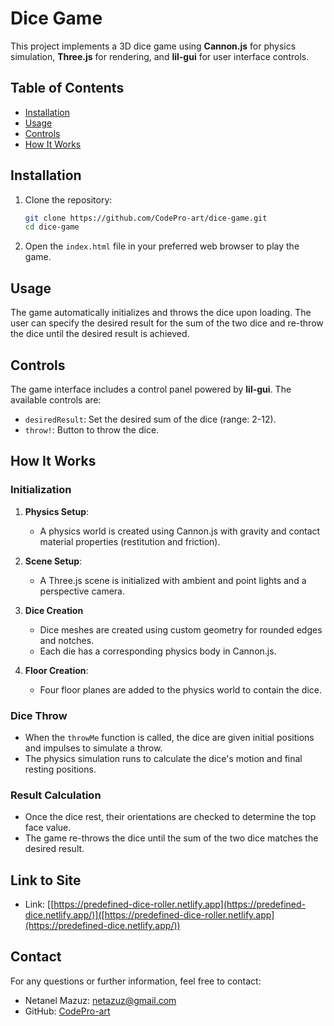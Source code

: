# Dice Game

This project implements a 3D dice game using **Cannon.js** for physics simulation, **Three.js** for rendering, and **lil-gui** for user interface controls.

## Table of Contents

- [Installation](#installation)
- [Usage](#usage)
- [Controls](#controls)
- [How It Works](#how-it-works)

## Installation

1. Clone the repository:

    ```bash
    git clone https://github.com/CodePro-art/dice-game.git
    cd dice-game
    ```

2. Open the `index.html` file in your preferred web browser to play the game.

## Usage

The game automatically initializes and throws the dice upon loading. The user can specify the desired result for the sum of the two dice and re-throw the dice until the desired result is achieved.

## Controls

The game interface includes a control panel powered by **lil-gui**. The available controls are:

- `desiredResult`: Set the desired sum of the dice (range: 2-12).
- `throw!`: Button to throw the dice.

## How It Works

### Initialization

1. **Physics Setup**:
    - A physics world is created using Cannon.js with gravity and contact material properties (restitution and friction).

2. **Scene Setup**:
    - A Three.js scene is initialized with ambient and point lights and a perspective camera.

3. **Dice Creation**
    - Dice meshes are created using custom geometry for rounded edges and notches.
    - Each die has a corresponding physics body in Cannon.js.

4. **Floor Creation**:
    - Four floor planes are added to the physics world to contain the dice.

### Dice Throw

- When the `throwMe` function is called, the dice are given initial positions and impulses to simulate a throw.
- The physics simulation runs to calculate the dice's motion and final resting positions.

### Result Calculation

- Once the dice rest, their orientations are checked to determine the top face value.
- The game re-throws the dice until the sum of the two dice matches the desired result.

## Link to Site

- Link: [[https://predefined-dice-roller.netlify.app](https://predefined-dice.netlify.app/)]([https://predefined-dice-roller.netlify.app](https://predefined-dice.netlify.app/))

## Contact

For any questions or further information, feel free to contact:

- Netanel Mazuz: [netazuz@gmail.com](mailto:netazuz@gmail.com)
- GitHub: [CodePro-art](https://github.com/CodePro-art)
